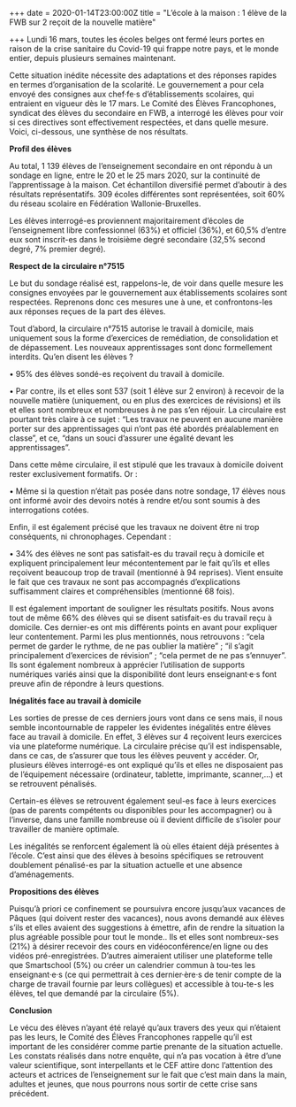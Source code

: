 +++
date = 2020-01-14T23:00:00Z
title = "L’école à la maison : 1 élève de la FWB sur 2 reçoit de la nouvelle matière"

+++
Lundi 16 mars, toutes les écoles belges ont fermé leurs portes en raison de la crise sanitaire du Covid-19 qui frappe notre pays, et le monde entier, depuis plusieurs semaines maintenant.

Cette situation inédite nécessite des adaptations et des réponses rapides en termes d’organisation de la scolarité. Le gouvernement a pour cela envoyé des consignes aux chef·fe·s d’établissements scolaires, qui entraient en vigueur dès le 17 mars. Le Comité des Élèves Francophones, syndicat des élèves du secondaire en FWB, a interrogé les élèves pour voir si ces directives sont effectivement respectées, et dans quelle mesure. Voici, ci-dessous, une synthèse de nos résultats.

**Profil des élèves**

Au total, 1 139 élèves de l’enseignement secondaire en ont répondu à un sondage en ligne, entre le 20 et le 25 mars 2020, sur la continuité de l’apprentissage à la maison. Cet échantillon diversifié permet d’aboutir à des résultats représentatifs. 309 écoles différentes sont représentées, soit 60% du réseau scolaire en Fédération Wallonie-Bruxelles.

Les élèves interrogé-es proviennent majoritairement d’écoles de l’enseignement libre confessionnel (63%) et officiel (36%), et 60,5% d’entre eux sont inscrit-es dans le troisième degré secondaire (32,5% second degré, 7% premier degré).

**Respect de la circulaire n°7515**

Le but du sondage réalisé est, rappelons-le, de voir dans quelle mesure les consignes envoyées par le gouvernement aux établissements scolaires sont respectées. Reprenons donc ces mesures une à une, et confrontons-les aux réponses reçues de la part des élèves.

Tout d’abord, la circulaire n°7515 autorise le travail à domicile, mais uniquement sous la forme d’exercices de remédiation, de consolidation et de dépassement. Les nouveaux apprentissages sont donc formellement interdits. Qu’en disent les élèves ?

• 95% des élèves sondé-es reçoivent du travail à domicile.

• Par contre, ils et elles sont 537 (soit 1 élève sur 2 environ) à recevoir de la nouvelle matière (uniquement, ou en plus des exercices de révisions) et ils et elles sont nombreux et nombreuses à ne pas s’en réjouir. La circulaire est pourtant très claire à ce sujet : “Les travaux ne peuvent en aucune manière porter sur des apprentissages qui n’ont pas été abordés préalablement en classe”, et ce, “dans un souci d’assurer une égalité devant les apprentissages”. 

Dans cette même circulaire, il est stipulé que les travaux à domicile doivent rester exclusivement formatifs. Or :

• Même si la question n’était pas posée dans notre sondage, 17 élèves nous ont informé avoir des devoirs notés à rendre et/ou sont soumis à des interrogations cotées. 

Enfin, il est également précisé que les travaux ne doivent être ni trop conséquents, ni chronophages. Cependant :

• 34% des élèves ne sont pas satisfait-es du travail reçu à domicile et expliquent principalement leur mécontentement par le fait qu’ils et elles reçoivent beaucoup trop de travail (mentionné à 94 reprises). Vient ensuite le fait que ces travaux ne sont pas accompagnés d’explications suffisamment claires et compréhensibles (mentionné 68 fois).

Il est également important de souligner les résultats positifs. Nous avons tout de même 66% des élèves qui se disent satisfait-es du travail reçu à domicile. Ces dernier-es ont mis différents points en avant pour expliquer leur contentement. Parmi les plus mentionnés, nous retrouvons : “cela permet de garder le rythme, de ne pas oublier la matière” ; “il s’agit principalement d’exercices de révision” ; “cela permet de ne pas s’ennuyer”. Ils sont également nombreux à apprécier l’utilisation de supports numériques variés ainsi que la disponibilité dont leurs enseignant·e·s font preuve afin de répondre à leurs questions.

**Inégalités face au travail à domicile**

Les sorties de presse de ces derniers jours vont dans ce sens mais, il nous semble incontournable de rappeler les évidentes inégalités entre élèves face au travail à domicile. En effet, 3 élèves sur 4 reçoivent leurs exercices via une plateforme numérique. La circulaire précise qu’il est indispensable, dans ce cas, de s’assurer que tous les élèves peuvent y accéder. Or, plusieurs élèves interrogé-es ont expliqué qu’ils et elles ne disposaient pas de l’équipement nécessaire (ordinateur, tablette, imprimante, scanner,...) et se retrouvent pénalisés.

Certain-es élèves se retrouvent également seul-es face à leurs exercices (pas de parents compétents ou disponibles pour les accompagner) ou à l’inverse, dans une famille nombreuse où il devient difficile de s’isoler pour travailler de manière optimale. 

Les inégalités se renforcent également là où elles étaient déjà présentes à l’école. C’est ainsi que des élèves à besoins spécifiques se retrouvent doublement pénalisé-es par la situation actuelle et une absence d’aménagements.

**Propositions des élèves**

Puisqu’à priori ce confinement se poursuivra encore jusqu’aux vacances de Pâques (qui doivent rester des vacances), nous avons demandé aux élèves s’ils et elles avaient des suggestions à émettre, afin de rendre la situation la plus agréable possible pour tout le monde.. Ils et elles sont nombreux-ses (21%) à désirer recevoir des cours en vidéoconférence/en ligne ou des vidéos pré-enregistrées. D’autres aimeraient utiliser une plateforme telle que Smartschool (5%) ou créer un calendrier commun à tou-tes les enseignant·e·s (ce qui permettrait à ces dernier·ère·s de tenir compte de la charge de travail fournie par leurs collègues) et accessible à tou-te-s les élèves, tel que demandé par la circulaire (5%).

**Conclusion** 

Le vécu des élèves n’ayant été relayé qu’aux travers des yeux qui n’étaient pas les leurs, le Comité des Élèves Francophones rappelle qu’il est important de les considérer comme partie prenante de la situation actuelle. Les constats réalisés dans notre enquête, qui n’a pas vocation à être d’une valeur scientifique, sont interpellants et le CEF attire donc l’attention des acteurs et actrices de l’enseignement sur le fait que c’est main dans la main, adultes et jeunes, que nous pourrons nous sortir de cette crise sans précédent.